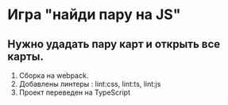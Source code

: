 <!-- @format -->

# Игра "найди пару на JS"

## Нужно удадать пару карт и открыть все карты.

1. Сборка на webpack.
2. Добавлены линтеры : lint:css, lint:ts, lint:js
3. Проект переведен на TypeScript
